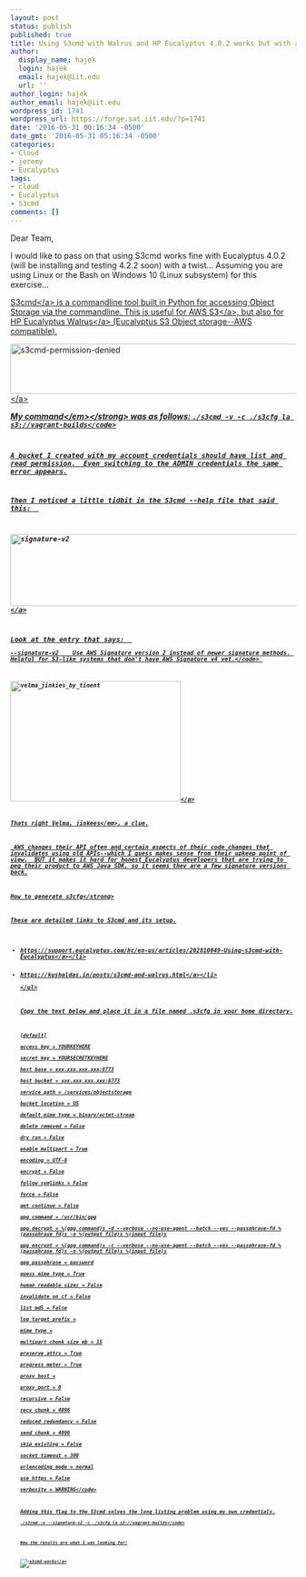 ```yaml
---
layout: post
status: publish
published: true
title: Using S3cmd with Walrus and HP Eucalyptus 4.0.2 works but with a twist...
author:
  display_name: hajek
  login: hajek
  email: hajek@iit.edu
  url: ''
author_login: hajek
author_email: hajek@iit.edu
wordpress_id: 1741
wordpress_url: https://forge.sat.iit.edu/?p=1741
date: '2016-05-31 00:16:34 -0500'
date_gmt: '2016-05-31 05:16:34 -0500'
categories:
- Cloud
- jeremy
- Eucalyptus
tags:
- cloud
- Eucalyptus
- S3cmd
comments: []
---
```

<p>Dear Team,</p>
<p>  I would like to pass on that using S3cmd works fine with Eucalyptus 4.0.2 (will be installing and testing 4.2.2 soon) with a twist...   Assuming you are using Linux or the Bash on Windows 10 (Linux subsystem) for this exercise...</p>
<p><a href="https:&#47;&#47;github.com&#47;s3tools&#47;s3cmd">S3cmd<&#47;a> is a commandline tool built in Python for accessing Object Storage via the commandline.  This is useful for <a href="https:&#47;&#47;aws.amazon.com&#47;s3&#47;">AWS S3<&#47;a>, but also for <a href="http:&#47;&#47;www8.hp.com&#47;us&#47;en&#47;cloud&#47;helion-eucalyptus.html">HP Eucalyptus Walrus<&#47;a> (Eucalyptus S3 Object storage--AWS compatible).</p>
<p><a href="/assets/2016&#47;05&#47;s3cmd-permission-denied.png"><img src="/assets/2016&#47;05&#47;s3cmd-permission-denied.png" alt="s3cmd-permission-denied" width="847" height="88" class="aligncenter size-full wp-image-1742" &#47;><&#47;a></p>
<p><strong><em>My command<&#47;em><&#47;strong> was as follows: <code>.&#47;s3cmd -v -c .&#47;s3cfg la s3:&#47;&#47;vagrant-builds<&#47;code></p>
<p>A bucket I created with my account credentials should have list and read permission.  Even switching to the ADMIN credentials the same error appears.</p>
<p>Then I noticed a little tidbit in the S3cmd --help file that said this:  </p>
<p><a href="/assets/2016&#47;05&#47;signature-v2.png"><img src="/assets/2016&#47;05&#47;signature-v2.png" alt="signature-v2" width="817" height="127" class="aligncenter size-full wp-image-1743" &#47;><&#47;a></p>
<p>Look at the entry that says:  <code><br />
--signature-v2    Use AWS Signature version 2 instead of newer signature methods. Helpful for S3-like systems that don't have AWS Signature v4 yet.<&#47;code> </p>
<p><a href="/assets/2016&#47;05&#47;velma_jinkies_by_tinent.png"><img src="/assets/2016&#47;05&#47;velma_jinkies_by_tinent.png" alt="velma_jinkies_by_tinent" width="300" height="212" class="aligncenter size-full wp-image-1746" &#47;><&#47;a></p>
<p>Thats right Velma, <em>jinkees<&#47;em>, a clue.</p>
<p> AWS changes their API often and certain aspects of their code changes that invalidates using old APIs--which I guess makes sense from their upkeep point of view.  BUT it makes it hard for honest Eucalyptus developers that are trying to peg their product to AWS Java SDK, so it seems they are a few signature versions back.</p>
<p><strong>How to generate s3cfg<&#47;strong></p>
<p>These are detailed links to S3cmd and its setup.</p>
<ul>
<li><a href="https:&#47;&#47;support.eucalyptus.com&#47;hc&#47;en-us&#47;articles&#47;202810049-Using-s3cmd-with-Eucalyptus">https:&#47;&#47;support.eucalyptus.com&#47;hc&#47;en-us&#47;articles&#47;202810049-Using-s3cmd-with-Eucalyptus<&#47;a><&#47;li></p>
<li><a href="https:&#47;&#47;kushaldas.in&#47;posts&#47;s3cmd-and-walrus.html">https:&#47;&#47;kushaldas.in&#47;posts&#47;s3cmd-and-walrus.html<&#47;a><&#47;li><br />
<&#47;ul></p>
<p>Copy the text below and place it in a file named .s3cfg in your home directory.</p>
<p><code>[default]<br />
access_key = YOURKEYHERE<br />
secret_key = YOURSECRETKEYHERE<br />
host_base = xxx.xxx.xxx.xxx:8773<br />
host_bucket = xxx.xxx.xxx.xxx:8773<br />
service_path = &#47;services&#47;objectstorage<br />
bucket_location = US<br />
default_mime_type = binary&#47;octet-stream<br />
delete_removed = False<br />
dry_run = False<br />
enable_multipart = True<br />
encoding = UTF-8<br />
encrypt = False<br />
follow_symlinks = False<br />
force = False<br />
get_continue = False<br />
gpg_command = &#47;usr&#47;bin&#47;gpg<br />
gpg_decrypt = %(gpg_command)s -d --verbose --no-use-agent --batch --yes --passphrase-fd %(passphrase_fd)s -o %(output_file)s %(input_file)s<br />
gpg_encrypt = %(gpg_command)s -c --verbose --no-use-agent --batch --yes --passphrase-fd %(passphrase_fd)s -o %(output_file)s %(input_file)s<br />
gpg_passphrase = password<br />
guess_mime_type = True<br />
human_readable_sizes = False<br />
invalidate_on_cf = False<br />
list_md5 = False<br />
log_target_prefix =<br />
mime_type =<br />
multipart_chunk_size_mb = 15<br />
preserve_attrs = True<br />
progress_meter = True<br />
proxy_host =<br />
proxy_port = 0<br />
recursive = False<br />
recv_chunk = 4096<br />
reduced_redundancy = False<br />
send_chunk = 4096<br />
skip_existing = False<br />
socket_timeout = 300<br />
urlencoding_mode = normal<br />
use_https = False<br />
verbosity = WARNING<&#47;code></p>
<p>Adding this flag to the S3cmd solves the long listing problem using my own credentials.<br />
<code>.&#47;s3cmd -v --signature-v2 -c .&#47;s3cfg la s3:&#47;&#47;vagrant-builds<&#47;code></p>
<p>Now the results are what I was looking for!</p>
<p><a href="/assets/2016&#47;05&#47;s3cmd-works.png"><img src="/assets/2016&#47;05&#47;s3cmd-works.png" alt="s3cmd-works"  class="aligncenter size-full wp-image-1748" &#47;><&#47;a></p>
